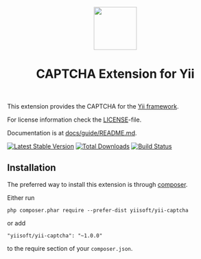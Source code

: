 <p align="center">
    <a href="https://github.com/yiisoft" target="_blank">
        <img src="https://avatars0.githubusercontent.com/u/993323" height="100px">
    </a>
    <h1 align="center">CAPTCHA Extension for Yii</h1>
    <br>
</p>

This extension provides the CAPTCHA for the [Yii framework](http://www.yiiframework.com).

For license information check the [LICENSE](LICENSE.md)-file.

Documentation is at [docs/guide/README.md](docs/guide/README.md).

[![Latest Stable Version](https://poser.pugx.org/yiisoft/yii-captcha/v/stable.png)](https://packagist.org/packages/yiisoft/yii-captcha)
[![Total Downloads](https://poser.pugx.org/yiisoft/yii-captcha/downloads.png)](https://packagist.org/packages/yiisoft/yii-captcha)
[![Build Status](https://travis-ci.org/yiisoft/yii-captcha.svg?branch=master)](https://travis-ci.org/yiisoft/yii-captcha)


Installation
------------

The preferred way to install this extension is through [composer](http://getcomposer.org/download/).

Either run

```
php composer.phar require --prefer-dist yiisoft/yii-captcha
```

or add

```
"yiisoft/yii-captcha": "~1.0.0"
```

to the require section of your `composer.json`.
